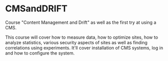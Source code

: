 # CMSandDRIFT
Course "Content Management and Drift" as well as the first try at using a CMS.

This course will cover how to measure data, how to optimize sites, how to analyze statistics, various security aspects of sites as well as finding correlations using experiments. It'll cover installation of CMS systems, log in and how to configure the system.
